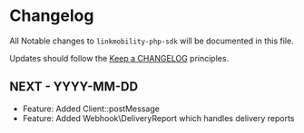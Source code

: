 # Changelog

All Notable changes to `linkmobility-php-sdk` will be documented in this file.

Updates should follow the [Keep a CHANGELOG](http://keepachangelog.com/) principles.

## NEXT - YYYY-MM-DD
 * Feature: Added Client::postMessage
 * Feature: Added Webhook\DeliveryReport which handles delivery reports
